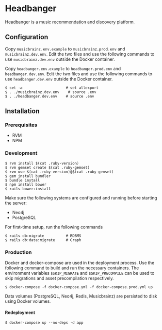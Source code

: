 # Headbanger

Headbanger is a music recommendation and discovery platform.

## Configuration

Copy `musicbrainz.env.example` to `musicbrainz.prod.env` and `musicbrainz.dev.env`. Edit the two files and use the following commands to use `musicbrainz.dev.env` outside the Docker container.

Copy `headbanger.env.example` to `headbanger.prod.env` and `headbanger.dev.env`. Edit the two files and use the following commands to use `headbanger.dev.env` outside the Docker container.

```
$ set -a                    # set allexport
$ . ./musicbrainz.dev.env    # source .env
$ . ./headbanger.dev.env    # source .env
```

## Installation

### Prerequisites

- RVM
- NPM

### Development

```
$ rvm install $(cat .ruby-version)
$ rvm gemset create $(cat .ruby-gemset)
$ rvm use $(cat .ruby-version)@$(cat .ruby-gemset)
$ gem install bundler
$ bundle install
$ npm install bower
$ rails bower:install
```

Make sure the following systems are configured and running before starting the server:
 - Neo4j
 - PostgreSQL
 
For first-time setup, run the following commands
 
```
$ rails db:migrate          # RDBMS
$ rails db:data:migrate     # Graph
```

### Production

Docker and docker-compose are used in the deployment process. Use the following command to build and run the necessary containers. The environment variables `$SKIP_MIGRATE` and `$SKIP_PRECOMPILE` can be used to skip migrations and asset precompilation respectively.
 
```
$ docker-compose -f docker-compose.yml -f docker-compose.prod.yml up
```

Data volumes (PostgreSQL, Neo4j, Redis, Musicbrainz) are persisted to disk using Docker volumes.

#### Redeployment

```
$ docker-compose up --no-deps -d app
```